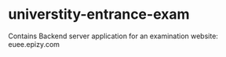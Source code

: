 # universtity-entrance-exam
Contains Backend server application for an examination website: euee.epizy.com 
